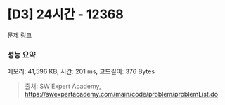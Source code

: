 # [D3] 24시간 - 12368 

[문제 링크](https://swexpertacademy.com/main/code/problem/problemDetail.do?contestProbId=AXsEBlLqedsDFARX) 

### 성능 요약

메모리: 41,596 KB, 시간: 201 ms, 코드길이: 376 Bytes



> 출처: SW Expert Academy, https://swexpertacademy.com/main/code/problem/problemList.do
